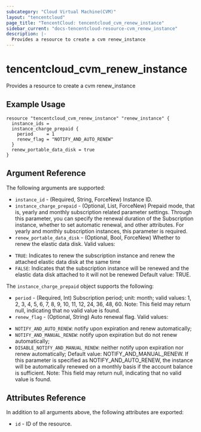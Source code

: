 ```yaml
---
subcategory: "Cloud Virtual Machine(CVM)"
layout: "tencentcloud"
page_title: "TencentCloud: tencentcloud_cvm_renew_instance"
sidebar_current: "docs-tencentcloud-resource-cvm_renew_instance"
description: |-
  Provides a resource to create a cvm renew_instance
---
```


# tencentcloud_cvm_renew_instance

Provides a resource to create a cvm renew_instance

## Example Usage

```hcl
resource "tencentcloud_cvm_renew_instance" "renew_instance" {
  instance_ids =
  instance_charge_prepaid {
    period     = 1
    renew_flag = "NOTIFY_AND_AUTO_RENEW"
  }
  renew_portable_data_disk = true
}
```

## Argument Reference

The following arguments are supported:

* `instance_id` - (Required, String, ForceNew) Instance ID.
* `instance_charge_prepaid` - (Optional, List, ForceNew) Prepaid mode, that is, yearly and monthly subscription related parameter settings. Through this parameter, you can specify the renewal duration of the Subscription instance, whether to set automatic renewal, and other attributes. For yearly and monthly subscription instances, this parameter is required.
* `renew_portable_data_disk` - (Optional, Bool, ForceNew) Whether to renew the elastic data disk. Valid values:
- `TRUE`: Indicates to renew the subscription instance and renew the attached elastic data disk at the same time
- `FALSE`: Indicates that the subscription instance will be renewed and the elastic data disk attached to it will not be renewed
Default value: TRUE.

The `instance_charge_prepaid` object supports the following:

* `period` - (Required, Int) Subscription period; unit: month; valid values: 1, 2, 3, 4, 5, 6, 7, 8, 9, 10, 11, 12, 24, 36, 48, 60. Note: This field may return null, indicating that no valid value is found.
* `renew_flag` - (Optional, String) Auto renewal flag. Valid values:
- `NOTIFY_AND_AUTO_RENEW`: notify upon expiration and renew automatically;
- `NOTIFY_AND_MANUAL_RENEW`: notify upon expiration but do not renew automatically;
- `DISABLE_NOTIFY_AND_MANUAL_RENEW`: neither notify upon expiration nor renew automatically;
Default value: NOTIFY_AND_MANUAL_RENEW. If this parameter is specified as NOTIFY_AND_AUTO_RENEW, the instance will be automatically renewed on a monthly basis if the account balance is sufficient. Note: This field may return null, indicating that no valid value is found.

## Attributes Reference

In addition to all arguments above, the following attributes are exported:

* `id` - ID of the resource.



